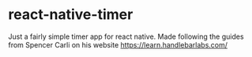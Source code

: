 # react-native-timer
Just a fairly simple timer app for react native. 
Made following the guides from Spencer Carli on his website https://learn.handlebarlabs.com/

